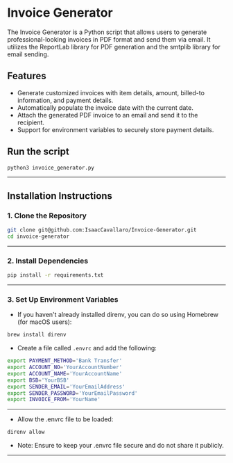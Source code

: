 # Invoice Generator

The Invoice Generator is a Python script that allows users to generate professional-looking invoices in PDF format and send them via email. It utilizes the ReportLab library for PDF generation and the smtplib library for email sending.

## Features

- Generate customized invoices with item details, amount, billed-to information, and payment details.
- Automatically populate the invoice date with the current date.
- Attach the generated PDF invoice to an email and send it to the recipient.
- Support for environment variables to securely store payment details.

## Run the script

```bash
python3 invoice_generator.py  
```

---

## Installation Instructions

### 1. Clone the Repository

```bash
git clone git@github.com:IsaacCavallaro/Invoice-Generator.git
cd invoice-generator
```

---

### 2. Install Dependencies

```bash
pip install -r requirements.txt
```

---

### 3. Set Up Environment Variables

- If you haven't already installed direnv, you can do so using Homebrew (for macOS users):

```bash
brew install direnv
```

- Create a file called `.envrc` and add the following:

```bash
export PAYMENT_METHOD='Bank Transfer'
export ACCOUNT_NO='YourAccountNumber'
export ACCOUNT_NAME='YourAccountName'
export BSB='YourBSB'
export SENDER_EMAIL='YourEmailAddress'
export SENDER_PASSWORD='YourEmailPassword'
export INVOICE_FROM='YourName'
```

---

- Allow the .envrc file to be loaded:

```bash
direnv allow
```

- Note: Ensure to keep your .envrc file secure and do not share it publicly.

---
